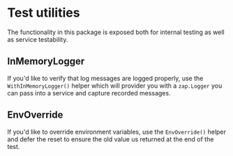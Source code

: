 # Test utilities

The functionality in this package is exposed both for internal testing as well
as service testability.

## InMemoryLogger

If you'd like to verify that log messages are logged properly, use the
`WithInMemoryLogger()` helper which will provider you with a `zap.Logger` you
can pass into a service and capture recorded messages.

## EnvOverride

If you'd like to override environment variables, use the `EnvOverride()` helper
and defer the reset to ensure the old value us returned at the end of the test.
